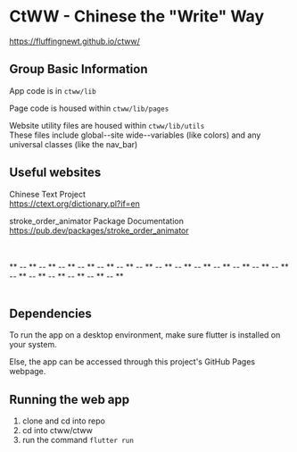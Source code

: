 # CtWW - Chinese the "Write" Way

https://fluffingnewt.github.io/ctww/

## Group Basic Information
App code is in `ctww/lib`  

Page code is housed within `ctww/lib/pages`

Website utility files are housed within `ctww/lib/utils`  
These files include global--site wide--variables (like colors) and any universal classes (like the nav_bar)


## Useful websites
Chinese Text Project  
https://ctext.org/dictionary.pl?if=en

stroke_order_animator Package Documentation  
https://pub.dev/packages/stroke_order_animator




<br><br>
** -- ** -- ** -- ** -- ** -- ** -- ** -- ** -- ** -- ** -- ** -- ** -- ** -- ** -- ** -- ** -- ** -- ** -- ** -- ** -- **
<br><br>




## Dependencies
To run the app on a desktop environment, make sure flutter is installed on your system.

Else, the app can be accessed through this project's GitHub Pages webpage.

## Running the web app
1. clone and cd into repo
2. cd into ctww/ctww
3. run the command `flutter run`